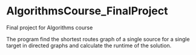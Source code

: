 # AlgorithmsCourse_FinalProject
Final project for Algorithms course

The program find the shortest routes graph of a single source for a single target in directed graphs and calculate the runtime of the solution.
